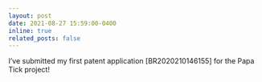 ```yaml
---
layout: post
date: 2021-08-27 15:59:00-0400
inline: true
related_posts: false
---
```


I’ve submitted my first patent application [BR2020210146155] for the Papa Tick project!
